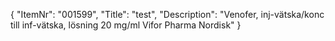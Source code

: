 {
  "ItemNr": "001599",
  "Title": "test",
  "Description": "Venofer, inj-vätska/konc till inf-vätska, lösning 20 mg/ml Vifor Pharma Nordisk"
}